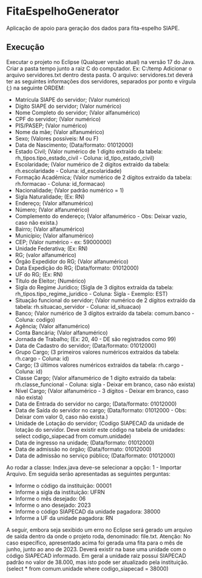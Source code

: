 # FitaEspelhoGenerator
Aplicação de apoio para geração dos dados para fita-espelho SIAPE.

## Execução
Executar o projeto no Eclipse (Qualquer versão atual) na versão 17 do Java.
Criar a pasta tempo junto a raiz C do computador. Ex: C:/temp
Adicionar o arquivo servidores.txt dentro desta pasta.
O arquivo: servidores.txt deverá ter as seguintes informações dos servidores, separados por ponto e vírgula (;) na seguinte ORDEM:

- Matrícula SIAPE do servidor; (Valor numérico)
- Dígito SIAPE do servidor; (Valor numérico)
- Nome Completo do servidor; (Valor alfanumérico)
- CPF do servidor; (Valor numérico)
- PIS/PASEP; (Valor numérico)
- Nome da mãe; (Valor alfanumérico)
- Sexo; (Valores possíveis: M ou F)
- Data de Nascimento; (Data/formato: 01012000) 
- Estado Civil; (Valor numérico de 1 dígito extraído da tabela: rh_tipos.tipo_estado_civil - Coluna: id_tipo_estado_civil)
- Escolaridade; (Valor numérico de 2 dígitos extraído da tabela: rh.escolaridade - Coluna: id_escolaridade)
- Formação Acadêmica; (Valor numérico de 2 dígitos extraído da tabela: rh.formacao - Coluna: id_formacao)
- Nacionalidade; (Valor padrão numérico = 1)
- Sigla Naturalidade; (Ex: RN)
- Endereço; (Valor alfanumérico)
- Número; (Valor alfanumérico)
- Complemento do endereço; (Valor alfanumérico - Obs: Deixar vazio, caso não exista.)
- Bairro; (Valor alfanumérico)
- Município; (Valor alfanumérico)
- CEP; (Valor numérico - ex: 59000000)
- Unidade Federativa; (Ex: RN)
- RG; (valor alfanumérico)
- Órgão Expedidor do RG; (Valor alfanumérico)
- Data Expedição do RG; (Data/formato: 01012000)
- UF do RG; (Ex: RN)
- Título de Eleitor; (Numérico)
- Sigla do Regime Jurídico; (Sigla de 3 dígitos extraída da tabela: rh_tipos.tipo_regime_juridico - Coluna: Sigla - Exemplo: EST)
- Situação funcional do servidor; (Valor numérico de 2 dígitos extraído da tabela: rh.situacao_servidor - Coluna: id_situacao)
- Banco; (Valor numérico de 3 dígitos extraído da tabela: comum.banco - Coluna: codigo)
- Agência; (Valor alfanumérico) 
- Conta Bancária; (Valor alfanumérico)
- Jornada de Trabalho; (Ex: 20, 40 - DE são registrados como 99)
- Data de Cadastro do servidor; (Data/formato: 01012000)
- Grupo Cargo; (3 primeiros valores numéricos extraídos da tabela: rh.cargo - Coluna: id)
- Cargo; (3 últimos valores numéricos extraídos da tabela: rh.cargo - Coluna: id)
- Classe Cargo; (Valor alfanumérico de 1 dígito extraído da tabela: rh.classe_funcional - Coluna: sigla - Deixar em branco, caso não exista)
- Nível Cargo; (Valor alfanumérico - 3 dígitos - Deixar em branco, caso não exista)
- Data de Entrada do servidor no cargo; (Data/formato: 01012000)
- Data de Saída do servidor no cargo; (Data/formato: 01012000 - Obs: Deixar com valor 0, caso não exista.) 
- Unidade de Lotação do servidor; (Codigo SIAPECAD da unidade de lotação do servidor. Deve existir este código na tabela de unidades: select codigo_siapecad from comum.unidade)	
- Data de ingresso na unidade; (Data/formato: 01012000)
- Data de admissão no órgão; (Data/formato: 01012000)
- Data de admissão no serviço público; (Data/formato: 01012000) 

Ao rodar a classe: Index.java deve-se selecionar a opção: 1 - Importar Arquivo.
Em seguida serão apresentadas as seguintes perguntas:
- Informe o código da instituição: 00001
- Informe a sigla da instituição: UFRN
- Informe o mês desejado: 06
- Informe o ano desejado: 2023
- Informe o código SIAPECAD da unidade pagadora: 38000
- Informe a UF da unidade pagadora: RN

A seguir, embora seja sexibido um erro no Eclipse será gerado um arquivo de saída dentro da onde o projeto roda, denominado: file.txt. 
Atenção: No caso específico, apresentado acima foi gerada uma fita para o mês de junho, junto ao ano de 2023.
Deverá existir na base uma unidade com o código SIAPECAD informado. Em geral a unidade raiz possui SIAPECAD padrão no valor de 38.000, mas isto pode ser atualizado pela instituição. (select * from comum.unidade where codigo_siapecad = 38000)

